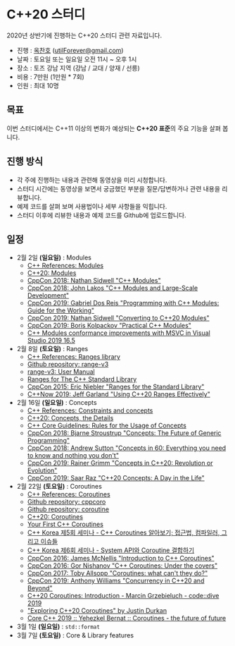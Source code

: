 # C++20 스터디

2020년 상반기에 진행하는 C++20 스터디 관련 자료입니다.

- 진행 : [옥찬호](https://github.com/utilForever) (utilForever@gmail.com)
- 날짜 : 토요일 또는 일요일 오전 11시 ~ 오후 1시
- 장소 : 토즈 강남 지역 (강남 / 교대 / 양재 / 선릉)
- 비용 : 7만원 (1만원 * 7회)
- 인원 : 최대 10명

## 목표

이번 스터디에서는 C++11 이상의 변화가 예상되는 **C++20 표준**의 주요 기능을 살펴 봅니다.

## 진행 방식

- 각 주에 진행하는 내용과 관련해 동영상을 미리 시청합니다.
- 스터디 시간에는 동영상을 보면서 궁금했던 부분을 질문/답변하거나 관련 내용을 리뷰합니다.
- 예제 코드를 살펴 보며 사용법이나 세부 사항들을 익힙니다.
- 스터디 이후에 리뷰한 내용과 예제 코드를 Github에 업로드합니다.

## 일정

- 2월 2일 **(일요일)** : Modules
  - [C++ References: Modules](https://en.cppreference.com/w/cpp/language/modules)
  - [C++20: Modules](https://www.modernescpp.com/index.php/c-20-modules)
  - [CppCon 2018: Nathan Sidwell "C++ Modules"](https://www.youtube.com/watch?v=xi2lTaC5p0I)
  - [CppCon 2018: John Lakos "C++ Modules and Large-Scale Development"](https://www.youtube.com/watch?v=K_fTl_hIEGY)
  - [CppCon 2019: Gabriel Dos Reis "Programming with C++ Modules: Guide for the Working"](https://www.youtube.com/watch?v=tjSuKOz5HK4)
  - [CppCon 2019: Nathan Sidwell "Converting to C++20 Modules"](https://www.youtube.com/watch?v=KVsWIEw3TTw)
  - [CppCon 2019: Boris Kolpackov "Practical C++ Modules"](https://www.youtube.com/watch?v=szHV6RdQdg8)
  - [C++ Modules conformance improvements with MSVC in Visual Studio 2019 16.5](https://devblogs.microsoft.com/cppblog/c-modules-conformance-improvements-with-msvc-in-visual-studio-2019-16-5/)
- 2월 8일 **(토요일)** : Ranges
  - [C++ References: Ranges library](https://en.cppreference.com/w/cpp/ranges)
  - [Github repository: range-v3](https://github.com/ericniebler/range-v3)
  - [range-v3: User Manual](https://ericniebler.github.io/range-v3)
  - [Ranges for The C++ Standard Library](https://channel9.msdn.com/Events/Channel9-Korea/cplusplus/Ranges-for-The-C-Standard-Library)
  - [CppCon 2015: Eric Niebler "Ranges for the Standard Library"](https://www.youtube.com/watch?v=mFUXNMfaciE)
  - [C++Now 2019: Jeff Garland "Using C++20 Ranges Effectively"](https://www.youtube.com/watch?v=VmWS-9idT3s)
- 2월 16일 **(일요일)** : Concepts
  - [C++ References: Constraints and concepts](https://en.cppreference.com/w/cpp/language/constraints)
  - [C++20: Concepts, the Details](https://www.modernescpp.com/index.php/c-20-concepts-the-details)
  - [C++ Core Guidelines: Rules for the Usage of Concepts](https://www.modernescpp.com/index.php/c-core-guidelines-rules-for-the-usage-of-concepts-2)
  - [CppCon 2018: Bjarne Stroustrup "Concepts: The Future of Generic Programming"](https://www.youtube.com/watch?v=HddFGPTAmtU)
  - [CppCon 2018: Andrew Sutton "Concepts in 60: Everything you need to know and nothing you don't"](https://www.youtube.com/watch?v=ZeU6OPaGxwM)
  - [CppCon 2019: Rainer Grimm "Concepts in C++20: Revolution or Evolution"](https://www.youtube.com/watch?v=BXBnAmqZvpo)
  - [CppCon 2019: Saar Raz "C++20 Concepts: A Day in the Life"](https://www.youtube.com/watch?v=qawSiMIXtE4)
- 2월 22일 **(토요일)** : Coroutines
  - [C++ References: Coroutines](https://en.cppreference.com/w/cpp/language/coroutines)
  - [Github repository: cppcoro](https://github.com/lewissbaker/cppcoro)
  - [Github repository: coroutine](https://github.com/luncliff/coroutine)
  - [C++20: Coroutines](https://www.modernescpp.com/index.php/coroutines)
  - [Your First C++ Coroutines](https://blog.panicsoftware.com/your-first-coroutine/)
  - [C++ Korea 제5회 세미나 - C++ Coroutines 알아보기; 접근법, 컴파일러, 그리고 이슈들](https://github.com/CppKorea/CppKoreaSeminar5th/blob/master/5%20-%20C%2B%2B%20Coroutine%20%EC%95%8C%EC%95%84%EB%B3%B4%EA%B8%B0%3B%20%EC%A0%91%EA%B7%BC%EB%B2%95%2C%20%EC%BB%B4%ED%8C%8C%EC%9D%BC%EB%9F%AC%2C%20%EA%B7%B8%EB%A6%AC%EA%B3%A0%20%EC%9D%B4%EC%8A%88/%5BC%2B%2B%20Korea%205th%20Seminar%5D%20C%2B%2B%20Coroutine%20%EC%95%8C%EC%95%84%EB%B3%B4%EA%B8%B0%3B%20%EC%A0%91%EA%B7%BC%EB%B2%95%2C%20%EC%BB%B4%ED%8C%8C%EC%9D%BC%EB%9F%AC%2C%20%EA%B7%B8%EB%A6%AC%EA%B3%A0%20%EC%9D%B4%EC%8A%88%EB%93%A4.pdf)
  - [C++ Korea 제6회 세미나 - System API와 Coroutine 결합하기](https://www.youtube.com/watch?v=F6E_cLOIe-U)
  - [CppCon 2016: James McNellis "Introduction to C++ Coroutines"](https://www.youtube.com/watch?v=ZTqHjjm86Bw)
  - [CppCon 2016: Gor Nishanov "C++ Coroutines: Under the covers"](https://www.youtube.com/watch?v=8C8NnE1Dg4A)
  - [CppCon 2017: Toby Allsopp "Coroutines: what can't they do?"](https://www.youtube.com/watch?v=mlP1MKP8d_Q)
  - [CppCon 2019: Anthony Williams "Concurrency in C++20 and Beyond"](https://www.youtube.com/watch?v=jozHW_B3D4U)
  - [C++20 Coroutines: Introduction - Marcin Grzebieluch - code::dive 2019](https://www.youtube.com/watch?v=vDA925C55F0)
  - ["Exploring C++20 Coroutines" by Justin Durkan](https://www.youtube.com/watch?v=RhXaKOe3JZM)
  - [Core C++ 2019 :: Yehezkel Bernat :: Coroutines - the future of future](https://www.youtube.com/watch?v=1tQfcPnHeRY)
- 3월 1일 **(일요일)** : `std::format`
- 3월 7일 **(토요일)** : Core & Library features
